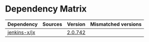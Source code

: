 # Dependency Matrix

Dependency | Sources | Version | Mismatched versions
---------- | ------- | ------- | -------------------
[jenkins-x/jx](https://github.com/jenkins-x/jx.git) |  | [2.0.742](https://github.com/jenkins-x/jx/releases/tag/v2.0.742) | 

